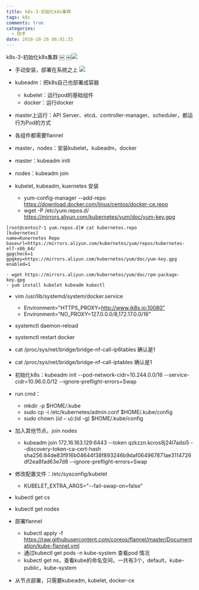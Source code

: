 ```yaml
---
title: k8s-3-初始化k8s集群
tags: k8s
comments: true
categories:
  - 技术
date: 2018-10-26 06:01:33
---
```


k8s-3-初始化k8s集群
￼
￼![](https://ws4.sinaimg.cn/large/006tNbRwgy1fwl7bytqsnj30sy0ma426.jpg)
<!--more-->
- 手动安装，部署在系统之上
![](https://ws1.sinaimg.cn/large/006tNbRwgy1fwl7c4fe6qj30rs0eigo1.jpg)
- kubeadm：把k8s自己也部署成容器
    - kubelet：运行pod的基础组件
    - docker：运行docker
- master上运行：API Server、etcd、controller-manager、scheduler，都运行为Pod的方式
- 各组件都需要flannel
- master，nodes：安装kubelet，kubeadm，docker
- master：kubeadm initi
- nodes：kubeadm join

- kubelet, kubeadm, kuernetes 安装
    - yum-config-manager --add-repo https://download.docker.com/linux/centos/docker-ce.repo
    - wget -P /etc/yum.repos.d/ https://mirrors.aliyun.com/kubernetes/yum/doc/yum-key.gpg 
```
[root@centos7-1 yum.repos.d]# cat kubernetes.repo
[kubernetes]
name=Kunernetes Repo
baseurl=https://mirrors.aliyun.com/kubernetes/yum/repos/kubernetes-el7-x86_64/
gpgcheck=1
gpgkey=https://mirrors.aliyun.com/kubernetes/yum/doc/yum-key.gpg
enabled=1
```
    - wget https://mirrors.aliyun.com/kubernetes/yum/doc/rpm-package-key.gpg
    - yum install kubelet kubeadm kubectl
- vim /usr/lib/systemd/system/docker.service
    - Environment="HTTPS_PROXY=http://www.ik8s.io:10080”
    - Environment=“NO_PROXY=127.0.0.0/8,172.17.0.0/16"
- systemctl daemon-reload
- systemctl restart docker 
- cat /proc/sys/net/bridge/bridge-nf-call-ip6tables 确认是1
- cat /proc/sys/net/bridge/bridge-nf-call-iptables 确认是1

- 初始化k8s：kubeadm init --pod-network-cidr=10.244.0.0/16 --service-cidr=10.96.0.0/12 --ignore-preflight-errors=Swap
- run cmd：
    - mkdir -p $HOME/.kube
    - sudo cp -i /etc/kubernetes/admin.conf $HOME/.kube/config
    - sudo chown $(id -u):$(id -g) $HOME/.kube/config
- 加入其他节点，join nodes
    - kubeadm join 172.16.163.129:6443 --token qzkzzn.kcros8j24l7adsi5 --discovery-token-ca-cert-hash sha256:84de83f916b04644f38f893246b9daf064967871ae3114726df2ea8fad63e7d8 --ignore-preflight-errors=Swap
- 修改配置文件：/etc/sysconfig/kubelet
    - KUBELET_EXTRA_ARGS="--fail-swap-on=false"

- kubectl get cs
- kubectl get nodes


- 部署flannel
    - kubectl apply -f https://raw.githubusercontent.com/coreos/flannel/master/Documentation/kube-flannel.yml
    - 通过kubectl get pods -n kube-system 查看pod 情况
    - kubectl get ns，查看kube的命名空间，一共有3个，default，kube-public，kube-system

- 从节点部署，只需要kubeadm, kubelet, docker-ce
